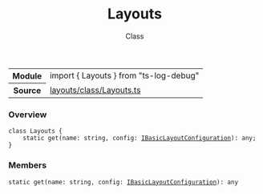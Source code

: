 <header class="symbol-info-header">    <h1 id="layouts">Layouts</h1>    <label class="symbol-info-type-label class">Class</label>      </header>
<section class="symbol-info">      <table class="is-full-width">        <tbody>        <tr>          <th>Module</th>          <td>            <div class="lang-typescript">                <span class="token keyword">import</span> { Layouts }                 <span class="token keyword">from</span>                 <span class="token string">"ts-log-debug"</span>                            </div>          </td>        </tr>        <tr>          <th>Source</th>          <td>            <a href="https://github.com/romakita/log-debug/blob/v4.0.3/src/layouts/class/Layouts.ts#L0-L0">                layouts/class/Layouts.ts            </a>        </td>        </tr>                </tbody>      </table>    </section>

### Overview

<pre><code class="typescript-lang"><span class="token keyword">class</span> Layouts <span class="token punctuation">{</span>
    <span class="token keyword">static</span> <span class="token function">get</span><span class="token punctuation">(</span>name<span class="token punctuation">:</span> <span class="token keyword">string</span><span class="token punctuation">,</span> config<span class="token punctuation">:</span> <a href="#api/common/layouts/ibasiclayoutconfiguration"><span class="token">IBasicLayoutConfiguration</span></a><span class="token punctuation">)</span><span class="token punctuation">:</span> <span class="token keyword">any</span><span class="token punctuation">;</span>
<span class="token punctuation">}</span></code></pre>

### Members

<div class="method-overview"><pre><code class="typescript-lang"><span class="token keyword">static</span> <span class="token function">get</span><span class="token punctuation">(</span>name<span class="token punctuation">:</span> <span class="token keyword">string</span><span class="token punctuation">,</span> config<span class="token punctuation">:</span> <a href="#api/common/layouts/ibasiclayoutconfiguration"><span class="token">IBasicLayoutConfiguration</span></a><span class="token punctuation">)</span><span class="token punctuation">:</span> <span class="token keyword">any</span></code></pre></div>
